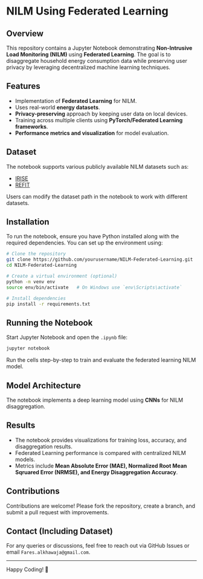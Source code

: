 # NILM Using Federated Learning

## Overview
This repository contains a Jupyter Notebook demonstrating **Non-Intrusive Load Monitoring (NILM)** using **Federated Learning**. The goal is to disaggregate household energy consumption data while preserving user privacy by leveraging decentralized machine learning techniques.

## Features
- Implementation of **Federated Learning** for NILM.
- Uses real-world **energy datasets**.
- **Privacy-preserving** approach by keeping user data on local devices.
- Training across multiple clients using **PyTorch/Federated Learning frameworks**.
- **Performance metrics and visualization** for model evaluation.

## Dataset
The notebook supports various publicly available NILM datasets such as:
- [IRISE](https://remodece.isr.uc.pt/)
- [REFIT](https://pureportal.strath.ac.uk/en/datasets/refit-electrical-load-measurements-cleaned)

Users can modify the dataset path in the notebook to work with different datasets.

## Installation
To run the notebook, ensure you have Python installed along with the required dependencies. You can set up the environment using:

```bash
# Clone the repository
git clone https://github.com/yourusername/NILM-Federated-Learning.git
cd NILM-Federated-Learning

# Create a virtual environment (optional)
python -m venv env
source env/bin/activate   # On Windows use `env\Scripts\activate`

# Install dependencies
pip install -r requirements.txt
```

## Running the Notebook
Start Jupyter Notebook and open the `.ipynb` file:

```bash
jupyter notebook
```

Run the cells step-by-step to train and evaluate the federated learning NILM model.

## Model Architecture
The notebook implements a deep learning model using **CNNs** for NILM disaggregation. 

## Results
- The notebook provides visualizations for training loss, accuracy, and disaggregation results.
- Federated Learning performance is compared with centralized NILM models.
- Metrics include **Mean Absolute Error (MAE), Normalized Root Mean Sqruared Error (NRMSE), and Energy Disaggregation Accuracy**.

## Contributions
Contributions are welcome! Please fork the repository, create a branch, and submit a pull request with improvements.


## Contact (Including Dataset)
For any queries or discussions, feel free to reach out via GitHub Issues or email `Fares.alkhawaja@gmail.com`.

---
Happy Coding! 🚀

